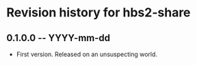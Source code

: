 # Revision history for hbs2-share

## 0.1.0.0 -- YYYY-mm-dd

* First version. Released on an unsuspecting world.
